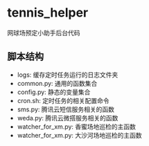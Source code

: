 # tennis_helper
网球场预定小助手后台代码

## 脚本结构
- logs: 缓存定时任务运行的日志文件夹
- common.py: 通用的函数集合
- config.py: 静态的变量集合
- cron.sh: 定时任务的相关配置命令
- sms.py: 腾讯云短信服务相关的函数
- weda.py: 腾讯云微搭服务相关的函数
- watcher_for_xm.py: 香蜜场地巡检的主函数
- watcher_for_xm.py: 大沙河场地巡检的主函数

